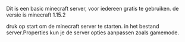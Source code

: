Dit is een basic minecraft server, voor iedereen gratis te gebruiken. de versie is minecraft 1.15.2

druk op start om de minecraft server te starten.
in het bestand server.Properties kun je de server opties aanpassen zoals gamemode.